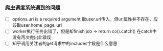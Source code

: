 ### 爬虫调度系统遇到的问题

- [ ] options.uri is a required argument 取user.url传入，但url属性并不存在，应该取user.home_page_url
- [ ] worker执行任务出错了，但是却finish job -> return co().catch() 在catch中没有再次抛出此错误
- [ ] 知乎调用关注者的get请求中的includes字段是什么意思
